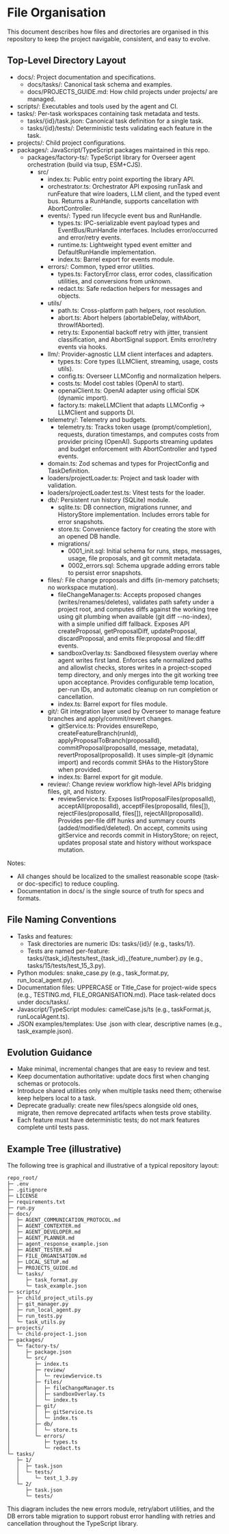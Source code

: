 # File Organisation

This document describes how files and directories are organised in this repository to keep the project navigable, consistent, and easy to evolve.

## Top-Level Directory Layout
- docs/: Project documentation and specifications.
  - docs/tasks/: Canonical task schema and examples.
  - docs/PROJECTS_GUIDE.md: How child projects under projects/ are managed.
- scripts/: Executables and tools used by the agent and CI.
- tasks/: Per-task workspaces containing task metadata and tests.
  - tasks/{id}/task.json: Canonical task definition for a single task.
  - tasks/{id}/tests/: Deterministic tests validating each feature in the task.
- projects/: Child project configurations.
- packages/: JavaScript/TypeScript packages maintained in this repo.
  - packages/factory-ts/: TypeScript library for Overseer agent orchestration (build via tsup, ESM+CJS).
    - src/
      - index.ts: Public entry point exporting the library API.
      - orchestrator.ts: Orchestrator API exposing runTask and runFeature that wire loaders, LLM client, and the typed event bus. Returns a RunHandle, supports cancellation with AbortController.
      - events/: Typed run lifecycle event bus and RunHandle.
        - types.ts: IPC-serializable event payload types and EventBus/RunHandle interfaces. Includes error/occurred and error/retry events.
        - runtime.ts: Lightweight typed event emitter and DefaultRunHandle implementation.
        - index.ts: Barrel export for events module.
      - errors/: Common, typed error utilities.
        - types.ts: FactoryError class, error codes, classification utilities, and conversions from unknown.
        - redact.ts: Safe redaction helpers for messages and objects.
      - utils/
        - path.ts: Cross-platform path helpers, root resolution.
        - abort.ts: Abort helpers (abortableDelay, withAbort, throwIfAborted).
        - retry.ts: Exponential backoff retry with jitter, transient classification, and AbortSignal support. Emits error/retry events via hooks.
      - llm/: Provider-agnostic LLM client interfaces and adapters.
        - types.ts: Core types (LLMClient, streaming, usage, costs utils).
        - config.ts: Overseer LLMConfig and normalization helpers.
        - costs.ts: Model cost tables (OpenAI to start).
        - openaiClient.ts: OpenAI adapter using official SDK (dynamic import).
        - factory.ts: makeLLMClient that adapts LLMConfig -> LLMClient and supports DI.
      - telemetry/: Telemetry and budgets.
        - telemetry.ts: Tracks token usage (prompt/completion), requests, duration timestamps, and computes costs from provider pricing (OpenAI). Supports streaming updates and budget enforcement with AbortController and typed events.
      - domain.ts: Zod schemas and types for ProjectConfig and TaskDefinition.
      - loaders/projectLoader.ts: Project and task loader with validation.
      - loaders/projectLoader.test.ts: Vitest tests for the loader.
      - db/: Persistent run history (SQLite) module.
        - sqlite.ts: DB connection, migrations runner, and HistoryStore implementation. Includes errors table for error snapshots.
        - store.ts: Convenience factory for creating the store with an opened DB handle.
        - migrations/
          - 0001_init.sql: Initial schema for runs, steps, messages, usage, file proposals, and git commit metadata.
          - 0002_errors.sql: Schema upgrade adding errors table to persist error snapshots.
      - files/: File change proposals and diffs (in-memory patchsets; no workspace mutation).
        - fileChangeManager.ts: Accepts proposed changes (writes/renames/deletes), validates path safety under a project root, and computes diffs against the working tree using git plumbing when available (git diff --no-index), with a simple unified diff fallback. Exposes API createProposal, getProposalDiff, updateProposal, discardProposal, and emits file:proposal and file:diff events.
        - sandboxOverlay.ts: Sandboxed filesystem overlay where agent writes first land. Enforces safe normalized paths and allowlist checks, stores writes in a project-scoped temp directory, and only merges into the git working tree upon acceptance. Provides configurable temp location, per-run IDs, and automatic cleanup on run completion or cancellation.
        - index.ts: Barrel export for files module.
      - git/: Git integration layer used by Overseer to manage feature branches and apply/commit/revert changes.
        - gitService.ts: Provides ensureRepo, createFeatureBranch(runId), applyProposalToBranch(proposalId), commitProposal(proposalId, message, metadata), revertProposal(proposalId). It uses simple-git (dynamic import) and records commit SHAs to the HistoryStore when provided.
        - index.ts: Barrel export for git module.
      - review/: Change review workflow high-level APIs bridging files, git, and history.
        - reviewService.ts: Exposes listProposalFiles(proposalId), acceptAll(proposalId), acceptFiles(proposalId, files[]), rejectFiles(proposalId, files[]), rejectAll(proposalId). Provides per-file diff hunks and summary counts (added/modified/deleted). On accept, commits using gitService and records commit in HistoryStore; on reject, updates proposal state and history without workspace mutation.

Notes:
- All changes should be localized to the smallest reasonable scope (task- or doc-specific) to reduce coupling.
- Documentation in docs/ is the single source of truth for specs and formats.

## File Naming Conventions
- Tasks and features:
  - Task directories are numeric IDs: tasks/{id}/ (e.g., tasks/1/).
  - Tests are named per-feature: tasks/{task_id}/tests/test_{task_id}_{feature_number}.py (e.g., tasks/15/tests/test_15_3.py).
- Python modules: snake_case.py (e.g., task_format.py, run_local_agent.py).
- Documentation files: UPPERCASE or Title_Case for project-wide specs (e.g., TESTING.md, FILE_ORGANISATION.md). Place task-related docs under docs/tasks/.
- Javascript/TypeScript modules: camelCase.js/ts (e.g., taskFormat.js, runLocalAgent.ts).
- JSON examples/templates: Use .json with clear, descriptive names (e.g., task_example.json).

## Evolution Guidance
- Make minimal, incremental changes that are easy to review and test.
- Keep documentation authoritative: update docs first when changing schemas or protocols.
- Introduce shared utilities only when multiple tasks need them; otherwise keep helpers local to a task.
- Deprecate gradually: create new files/specs alongside old ones, migrate, then remove deprecated artifacts when tests prove stability.
- Each feature must have deterministic tests; do not mark features complete until tests pass.

## Example Tree (illustrative)
The following tree is graphical and illustrative of a typical repository layout:

```
repo_root/
├─ .env
├─ .gitignore
├─ LICENSE
├─ requirements.txt
├─ run.py
├─ docs/
│  ├─ AGENT_COMMUNICATION_PROTOCOL.md
│  ├─ AGENT_CONTEXTER.md
│  ├─ AGENT_DEVELOPER.md
│  ├─ AGENT_PLANNER.md
│  ├─ agent_response_example.json
│  ├─ AGENT_TESTER.md
│  ├─ FILE_ORGANISATION.md
│  ├─ LOCAL_SETUP.md
│  ├─ PROJECTS_GUIDE.md
│  └─ tasks/
│     ├─ task_format.py
│     └─ task_example.json
├─ scripts/
│  ├─ child_project_utils.py
│  ├─ git_manager.py
│  ├─ run_local_agent.py
│  ├─ run_tests.py
│  └─ task_utils.py
├─ projects/
│  └─ child-project-1.json
├─ packages/
│  └─ factory-ts/
│     ├─ package.json
│     └─ src/
│        ├─ index.ts
│        ├─ review/
│        │  └─ reviewService.ts
│        ├─ files/
│        │  ├─ fileChangeManager.ts
│        │  ├─ sandboxOverlay.ts
│        │  └─ index.ts
│        ├─ git/
│        │  ├─ gitService.ts
│        │  └─ index.ts
│        ├─ db/
│        │  └─ store.ts
│        └─ errors/
│           ├─ types.ts
│           └─ redact.ts
└─ tasks/
   ├─ 1/
   │  ├─ task.json
   │  └─ tests/
   │     └─ test_1_3.py
   └─ 2/
      ├─ task.json
      └─ tests/
```

This diagram includes the new errors module, retry/abort utilities, and the DB errors table migration to support robust error handling with retries and cancellation throughout the TypeScript library.
